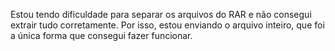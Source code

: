 Estou tendo dificuldade para separar os arquivos do RAR e não consegui extrair tudo corretamente. Por isso, estou enviando o arquivo inteiro, que foi a única forma que consegui fazer funcionar.
